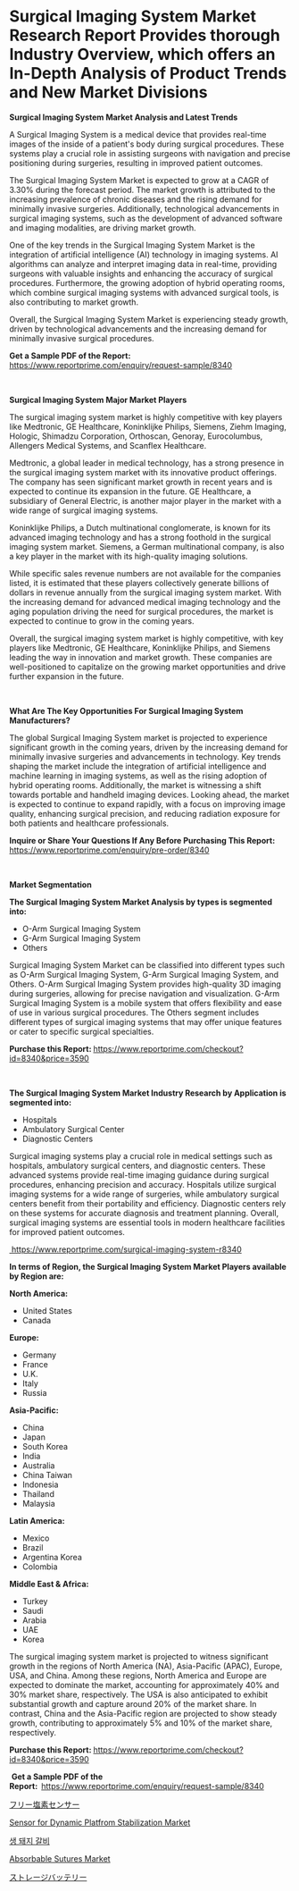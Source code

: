 <p><h1>Surgical Imaging System Market Research Report Provides thorough Industry Overview, which offers an In-Depth Analysis of Product Trends and New Market Divisions</h1></p><p><strong>Surgical Imaging System Market Analysis and Latest Trends</strong></p>
<p><p>A Surgical Imaging System is a medical device that provides real-time images of the inside of a patient's body during surgical procedures. These systems play a crucial role in assisting surgeons with navigation and precise positioning during surgeries, resulting in improved patient outcomes.</p><p>The Surgical Imaging System Market is expected to grow at a CAGR of 3.30% during the forecast period. The market growth is attributed to the increasing prevalence of chronic diseases and the rising demand for minimally invasive surgeries. Additionally, technological advancements in surgical imaging systems, such as the development of advanced software and imaging modalities, are driving market growth.</p><p>One of the key trends in the Surgical Imaging System Market is the integration of artificial intelligence (AI) technology in imaging systems. AI algorithms can analyze and interpret imaging data in real-time, providing surgeons with valuable insights and enhancing the accuracy of surgical procedures. Furthermore, the growing adoption of hybrid operating rooms, which combine surgical imaging systems with advanced surgical tools, is also contributing to market growth.</p><p>Overall, the Surgical Imaging System Market is experiencing steady growth, driven by technological advancements and the increasing demand for minimally invasive surgical procedures.</p></p>
<p><strong>Get a Sample PDF of the Report:&nbsp;</strong> <a href="https://www.reportprime.com/enquiry/request-sample/8340">https://www.reportprime.com/enquiry/request-sample/8340</a></p>
<p>&nbsp;</p>
<p><strong>Surgical Imaging System Major Market Players</strong></p>
<p><p>The surgical imaging system market is highly competitive with key players like Medtronic, GE Healthcare, Koninklijke Philips, Siemens, Ziehm Imaging, Hologic, Shimadzu Corporation, Orthoscan, Genoray, Eurocolumbus, Allengers Medical Systems, and Scanflex Healthcare. </p><p>Medtronic, a global leader in medical technology, has a strong presence in the surgical imaging system market with its innovative product offerings. The company has seen significant market growth in recent years and is expected to continue its expansion in the future. GE Healthcare, a subsidiary of General Electric, is another major player in the market with a wide range of surgical imaging systems. </p><p>Koninklijke Philips, a Dutch multinational conglomerate, is known for its advanced imaging technology and has a strong foothold in the surgical imaging system market. Siemens, a German multinational company, is also a key player in the market with its high-quality imaging solutions. </p><p>While specific sales revenue numbers are not available for the companies listed, it is estimated that these players collectively generate billions of dollars in revenue annually from the surgical imaging system market. With the increasing demand for advanced medical imaging technology and the aging population driving the need for surgical procedures, the market is expected to continue to grow in the coming years.</p><p>Overall, the surgical imaging system market is highly competitive, with key players like Medtronic, GE Healthcare, Koninklijke Philips, and Siemens leading the way in innovation and market growth. These companies are well-positioned to capitalize on the growing market opportunities and drive further expansion in the future.</p></p>
<p>&nbsp;</p>
<p><strong>What Are The Key Opportunities For Surgical Imaging System Manufacturers?</strong></p>
<p><p>The global Surgical Imaging System market is projected to experience significant growth in the coming years, driven by the increasing demand for minimally invasive surgeries and advancements in technology. Key trends shaping the market include the integration of artificial intelligence and machine learning in imaging systems, as well as the rising adoption of hybrid operating rooms. Additionally, the market is witnessing a shift towards portable and handheld imaging devices. Looking ahead, the market is expected to continue to expand rapidly, with a focus on improving image quality, enhancing surgical precision, and reducing radiation exposure for both patients and healthcare professionals.</p></p>
<p><strong>Inquire or Share Your Questions If Any Before Purchasing This Report:</strong> <a href="https://www.reportprime.com/enquiry/pre-order/8340">https://www.reportprime.com/enquiry/pre-order/8340</a></p>
<p>&nbsp;</p>
<p><strong>Market Segmentation</strong></p>
<p><strong>The Surgical Imaging System Market Analysis by types is segmented into:</strong></p>
<p><ul><li>O-Arm Surgical Imaging System</li><li>G-Arm Surgical Imaging System</li><li>Others</li></ul></p>
<p><p>Surgical Imaging System Market can be classified into different types such as O-Arm Surgical Imaging System, G-Arm Surgical Imaging System, and Others. O-Arm Surgical Imaging System provides high-quality 3D imaging during surgeries, allowing for precise navigation and visualization. G-Arm Surgical Imaging System is a mobile system that offers flexibility and ease of use in various surgical procedures. The Others segment includes different types of surgical imaging systems that may offer unique features or cater to specific surgical specialties.</p></p>
<p><strong>Purchase this Report:&nbsp;</strong><a href="https://www.reportprime.com/checkout?id=8340&price=3590">https://www.reportprime.com/checkout?id=8340&price=3590</a></p>
<p>&nbsp;</p>
<p><strong>The Surgical Imaging System Market Industry Research by Application is segmented into:</strong></p>
<p><ul><li>Hospitals</li><li>Ambulatory Surgical Center</li><li>Diagnostic Centers</li></ul></p>
<p><p>Surgical imaging systems play a crucial role in medical settings such as hospitals, ambulatory surgical centers, and diagnostic centers. These advanced systems provide real-time imaging guidance during surgical procedures, enhancing precision and accuracy. Hospitals utilize surgical imaging systems for a wide range of surgeries, while ambulatory surgical centers benefit from their portability and efficiency. Diagnostic centers rely on these systems for accurate diagnosis and treatment planning. Overall, surgical imaging systems are essential tools in modern healthcare facilities for improved patient outcomes.</p></p>
<p><a href="https://www.reportprime.com/surgical-imaging-system-r8340">&nbsp;https://www.reportprime.com/surgical-imaging-system-r8340</a></p>
<p><strong>In terms of Region, the Surgical Imaging System Market Players available by Region are:</strong></p>
<p>
    <p> <strong> North America: </strong>
        <ul>
            <li>United States</li>
            <li>Canada</li>
        </ul>
        </p> 
    <p> <strong> Europe: </strong>
        <ul>
            <li>Germany</li>
            <li>France</li>
            <li>U.K.</li>
            <li>Italy</li>
            <li>Russia</li>
        </ul>
        </p> 
    <p> <strong> Asia-Pacific: </strong>
        <ul>
            <li>China</li>
            <li>Japan</li>
            <li>South Korea</li>
            <li>India</li>
            <li>Australia</li>
            <li>China Taiwan</li>
            <li>Indonesia</li>
            <li>Thailand</li>
            <li>Malaysia</li>
        </ul>
        </p> 
    <p> <strong> Latin America: </strong>
        <ul>
            <li>Mexico</li>
            <li>Brazil</li>
            <li>Argentina Korea</li>
            <li>Colombia</li>
        </ul>
        </p> 
    <p> <strong> Middle East & Africa: </strong>
        <ul>
            <li>Turkey</li>
            <li>Saudi</li>
            <li>Arabia</li>
            <li>UAE</li>
            <li>Korea</li>
        </ul>
    </p>
    </p>
<p><p>The surgical imaging system market is projected to witness significant growth in the regions of North America (NA), Asia-Pacific (APAC), Europe, USA, and China. Among these regions, North America and Europe are expected to dominate the market, accounting for approximately 40% and 30% market share, respectively. The USA is also anticipated to exhibit substantial growth and capture around 20% of the market share. In contrast, China and the Asia-Pacific region are projected to show steady growth, contributing to approximately 5% and 10% of the market share, respectively.</p></p>
<p><strong>Purchase this Report: </strong><a href="https://www.reportprime.com/checkout?id=8340&price=3590">https://www.reportprime.com/checkout?id=8340&price=3590</a></p>
<p>&nbsp;<strong>Get a Sample PDF of the Report:&nbsp;&nbsp;</strong><a href="https://www.reportprime.com/enquiry/request-sample/8340">https://www.reportprime.com/enquiry/request-sample/8340</a></p>
<p><strong></strong></p>
<p><p><a href="https://medium.com/@barrycuda1974/%E3%83%95%E3%83%AA%E3%83%BC%E5%A1%A9%E7%B4%A0%E3%82%BB%E3%83%B3%E3%82%B5%E3%83%BC%E5%B8%82%E5%A0%B4%E3%83%AC%E3%83%9D%E3%83%BC%E3%83%88%E3%81%AF-%E3%81%93%E3%81%AE%E5%B8%82%E5%A0%B4%E3%81%AE%E6%9C%80%E6%96%B0%E3%81%AE%E3%83%88%E3%83%AC%E3%83%B3%E3%83%89%E3%82%84%E6%88%90%E9%95%B7%E6%A9%9F%E4%BC%9A%E3%82%92%E6%98%8E%E3%82%89%E3%81%8B%E3%81%AB%E3%81%97%E3%81%BE%E3%81%99-54e1215a488e">フリー塩素センサー</a></p><p><a href="https://www.linkedin.com/pulse/decoding-sensor-dynamic-platfrom-stabilization-market-deep-dive-w0pue">Sensor for Dynamic Platfrom Stabilization Market</a></p><p><a href="https://github.com/WilburKihn5676/Market-Research-Report-List-1/blob/main/952440173016.md">생 돼지 갈비</a></p><p><a href="https://github.com/jodemen/Market-Research-Report-List-2/blob/main/absorbable-sutures-market.md">Absorbable Sutures Market</a></p><p><a href="https://medium.com/@mt14785/%E8%93%84%E9%9B%BB%E6%B1%A0%E5%B8%82%E5%A0%B4%E3%81%AF-%E5%B8%82%E5%A0%B4%E3%82%B7%E3%82%A7%E3%82%A2-%E8%A6%8F%E6%A8%A1-2031%E5%B9%B4%E3%81%BE%E3%81%A7%E3%81%AE%E4%BA%88%E6%B8%AC%E3%81%AB%E7%84%A6%E7%82%B9%E3%82%92%E5%BD%93%E3%81%A6%E3%81%A6%E3%81%84%E3%81%BE%E3%81%99-eb38d9220ff5">ストレージバッテリー</a></p></p>